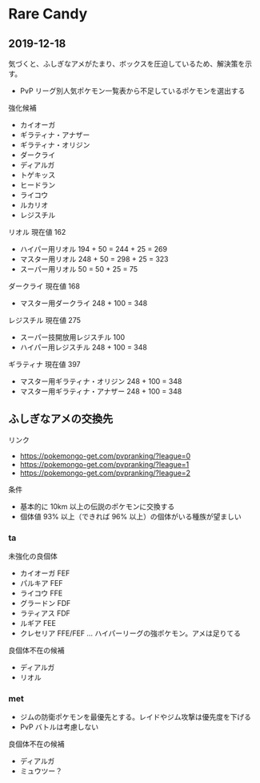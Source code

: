 # Rare Candy

## 2019-12-18

気づくと、ふしぎなアメがたまり、ボックスを圧迫しているため、解決策を示す。

- PvP リーグ別人気ポケモン一覧表から不足しているポケモンを選出する

強化候補

- カイオーガ
- ギラティナ・アナザー
- ギラティナ・オリジン
- ダークライ
- ディアルガ
- トゲキッス
- ヒードラン
- ライコウ
- ルカリオ
- レジスチル

リオル 現在値 162

- ハイパー用リオル 194 + 50 = 244 + 25 = 269
- マスター用リオル 248 + 50 = 298 + 25 = 323
- スーパー用リオル 50 = 50 + 25 = 75

ダークライ 現在値 168

- マスター用ダークライ 248 + 100 = 348

レジスチル 現在値 275

- スーパー技開放用レジスチル 100
- ハイパー用レジスチル 248 + 100 = 348

ギラティナ 現在値 397

- マスター用ギラティナ・オリジン 248 + 100 = 348
- マスター用ギラティナ・アナザー 248 + 100 = 348

## ふしぎなアメの交換先

リンク

- <https://pokemongo-get.com/pvpranking/?league=0>
- <https://pokemongo-get.com/pvpranking/?league=1>
- <https://pokemongo-get.com/pvpranking/?league=2>

条件

- 基本的に 10km 以上の伝説のポケモンに交換する
- 個体値 93% 以上（できれば 96% 以上）の個体がいる種族が望ましい

### ta

未強化の良個体

- カイオーガ FEF
- パルキア FEF
- ライコウ FFE
- グラードン FDF
- ラティアス FDF
- ルギア FEE
- クレセリア FFE/FEF … ハイパーリーグの強ポケモン。アメは足りてる

良個体不在の候補

- ディアルガ
- リオル

### met

- ジムの防衛ポケモンを最優先とする。レイドやジム攻撃は優先度を下げる
- PvP バトルは考慮しない

良個体不在の候補

- ディアルガ
- ミュウツー？
